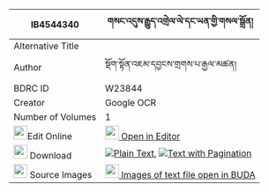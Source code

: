 |IB4544340|གསང་འདུས་རྒྱུད་འགྲེལ་ལེ་དང་ཡན་གྱི་གསལ་སྒྲོན། 
| --- | --- 
|Alternative Title |
|Author| སྡོག་སྟོན་འཇམ་དབྱངས་གྲགས་པ་རྒྱལ་མཚན།
|BDRC ID | W23844
|Creator | Google OCR
|Number of Volumes| 1
|<img width="25" src="https://img.icons8.com/color/25/000000/edit-property.png">Edit Online| [<img width="25" src="https://avatars.githubusercontent.com/u/45091458?s=200&v=4"> Open in Editor](http://editor.openpecha.org/IB4544340)
|<img width="25" src="https://img.icons8.com/fluent/48/000000/download-2.png"/>  Download | [![](https://img.icons8.com/color/20/000000/txt.png)Plain Text](https://github.com/Openpecha/IB4544340/releases/download/v1/sangdu_gyu_drel_le_dang_yen_gy_plain_IB4544340.zip), [![](https://img.icons8.com/color/20/000000/txt.png)Text with Pagination](https://github.com/Openpecha/IB4544340/releases/download/v1/sangdu_gyu_drel_le_dang_yen_gy_pages_IB4544340.zip)
|<img width="25" src="https://img.icons8.com/plasticine/100/000000/pictures-folder.png"/>  Source Images | [<img width="25" src="https://library.bdrc.io/icons/BUDA-small.svg"> Images of text file open in BUDA](https://library.bdrc.io/show/bdr:W23844)